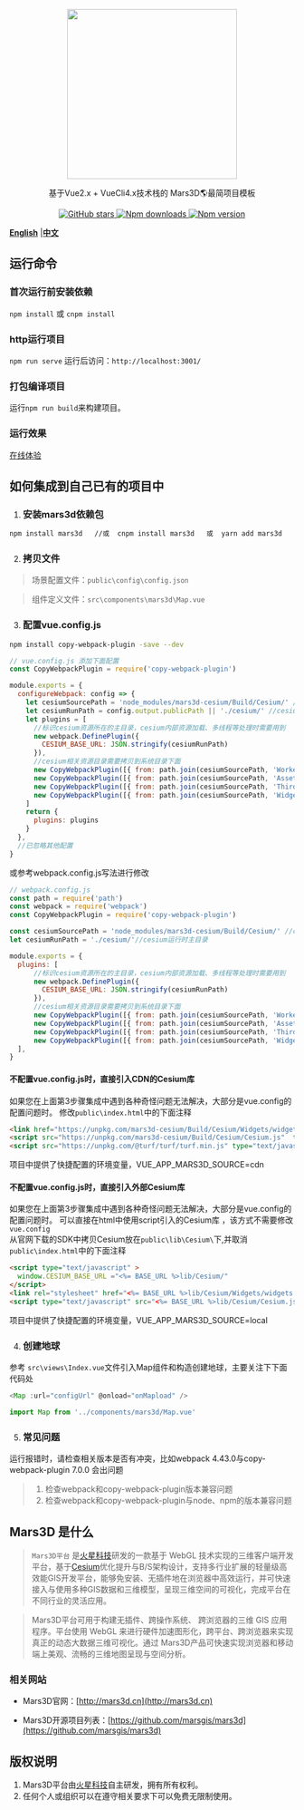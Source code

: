 <p align="center">
<img src="//mars3d.cn/logo.png" width="300px" />
</p>
 
<p align="center">基于Vue2.x + VueCli4.x技术栈的 Mars3D🌎最简项目模板</p>

<p align="center">
<a target="_black" href="https://github.com/marsgis/mars3d">
<img alt="GitHub stars" src="https://img.shields.io/github/stars/marsgis/mars3d?style=flat&logo=github">
</a>
<a target="_black" href="https://www.npmjs.com/package/mars3d">
<img alt="Npm downloads" src="https://img.shields.io/npm/dt/mars3d?style=flat&logo=npm">
</a>
<a target="_black" href="https://www.npmjs.com/package/mars3d">
<img alt="Npm version" src="https://img.shields.io/npm/v/mars3d.svg?style=flat&logo=npm&label=version"/>
</a>
</p>

 [**English**](./README_EN.md) |[**中文**](./README.md) 
 
 

## 运行命令
 
### 首次运行前安装依赖
 `npm install` 或 `cnpm install`
 
### http运行项目
 `npm run serve`  运行后访问：`http://localhost:3001/` 

### 打包编译项目
 运行`npm run build`来构建项目。 

### 运行效果 
 [在线体验](http://marsgis.gitee.io/mars3d-es5-template/)  

  
## 如何集成到自己已有的项目中
1. ### 安装mars3d依赖包
```bash
npm install mars3d   //或  cnpm install mars3d   或  yarn add mars3d
```

2. ### 拷贝文件
 > 场景配置文件：`public\config\config.json`

 > 组件定义文件：`src\components\mars3d\Map.vue`


3. ### 配置vue.config.js 

```bash
npm install copy-webpack-plugin -save --dev
```

```js
// vue.config.js 添加下面配置 
const CopyWebpackPlugin = require('copy-webpack-plugin')  

module.exports = {
  configureWebpack: config => { 
    let cesiumSourcePath = 'node_modules/mars3d-cesium/Build/Cesium/' //cesium库目录
    let cesiumRunPath = config.output.publicPath || './cesium/' //cesium运行时主目录
    let plugins = [
      //标识cesium资源所在的主目录，cesium内部资源加载、多线程等处理时需要用到
      new webpack.DefinePlugin({
        CESIUM_BASE_URL: JSON.stringify(cesiumRunPath)
      }),
      //cesium相关资源目录需要拷贝到系统目录下面
      new CopyWebpackPlugin([{ from: path.join(cesiumSourcePath, 'Workers'), to: path.join(cesiumRunPath, 'Workers') }]),
      new CopyWebpackPlugin([{ from: path.join(cesiumSourcePath, 'Assets'), to: path.join(cesiumRunPath, 'Assets') }]),
      new CopyWebpackPlugin([{ from: path.join(cesiumSourcePath, 'ThirdParty'), to: path.join(cesiumRunPath, 'ThirdParty') }]),
      new CopyWebpackPlugin([{ from: path.join(cesiumSourcePath, 'Widgets'), to: path.join(cesiumRunPath, 'Widgets') }])
    ]
    return {
      plugins: plugins
    }
  },
  //已忽略其他配置
}
```

或参考webpack.config.js写法进行修改
```js 
// webpack.config.js  
const path = require('path')
const webpack = require('webpack')
const CopyWebpackPlugin = require('copy-webpack-plugin')

const cesiumSourcePath = 'node_modules/mars3d-cesium/Build/Cesium/' //cesium库目录
let cesiumRunPath = './cesium/'//cesium运行时主目录

module.exports = {
  plugins: [
      //标识cesium资源所在的主目录，cesium内部资源加载、多线程等处理时需要用到
      new webpack.DefinePlugin({
        CESIUM_BASE_URL: JSON.stringify(cesiumRunPath)
      }),
      //cesium相关资源目录需要拷贝到系统目录下面
      new CopyWebpackPlugin([{ from: path.join(cesiumSourcePath, 'Workers'), to: path.join(cesiumRunPath, 'Workers') }]),
      new CopyWebpackPlugin([{ from: path.join(cesiumSourcePath, 'Assets'), to: path.join(cesiumRunPath, 'Assets') }]),
      new CopyWebpackPlugin([{ from: path.join(cesiumSourcePath, 'ThirdParty'), to: path.join(cesiumRunPath, 'ThirdParty') }]),
      new CopyWebpackPlugin([{ from: path.join(cesiumSourcePath, 'Widgets'), to: path.join(cesiumRunPath, 'Widgets') }])
  ],
}
```

#### 不配置vue.config.js时，直接引入CDN的Cesium库
如果您在上面第3步骤集成中遇到各种奇怪问题无法解决，大部分是vue.config的配置问题时。 
修改`public\index.html`中的下面注释
```html
<link href="https://unpkg.com/mars3d-cesium/Build/Cesium/Widgets/widgets.css" rel="stylesheet"   type="text/css" />
<script src="https://unpkg.com/mars3d-cesium/Build/Cesium/Cesium.js"  type="text/javascript"></script>
<script src="https://unpkg.com/@turf/turf/turf.min.js" type="text/javascript" ></script>
```

项目中提供了快捷配置的环境变量，VUE_APP_MARS3D_SOURCE=cdn

 #### 不配置vue.config.js时，直接引入外部Cesium库
如果您在上面第3步骤集成中遇到各种奇怪问题无法解决，大部分是vue.config的配置问题时。
可以直接在html中使用script引入的Cesium库 ，该方式不需要修改 `vue.config`  
从官网下载的SDK中拷贝Cesium放在`public\lib\Cesium\`下,并取消`public\index.html`中的下面注释
```html
<script type="text/javascript" >
  window.CESIUM_BASE_URL ="<%= BASE_URL %>lib/Cesium/"
</script>
<link rel="stylesheet" href="<%= BASE_URL %>lib/Cesium/Widgets/widgets.css">
<script type="text/javascript" src="<%= BASE_URL %>lib/Cesium/Cesium.js"></script>
```
项目中提供了快捷配置的环境变量，VUE_APP_MARS3D_SOURCE=local




4. ### 创建地球 
 参考 `src\views\Index.vue`文件引入Map组件和构造创建地球，主要关注下下面代码处
```js
<Map :url="configUrl" @onload="onMapload" />

import Map from '../components/mars3d/Map.vue'
```
5. ### 常见问题
 运行报错时，请检查相关版本是否有冲突，比如webpack 4.43.0与copy-webpack-plugin 7.0.0 会出问题
  >1. 检查webpack和copy-webpack-plugin版本兼容问题
  >2. 检查webpack和copy-webpack-plugin与node、npm的版本兼容问题


 

## Mars3D 是什么 
>  `Mars3D平台` 是[火星科技](http://marsgis.cn/)研发的一款基于 WebGL 技术实现的三维客户端开发平台，基于[Cesium](https://cesium.com/cesiumjs/)优化提升与B/S架构设计，支持多行业扩展的轻量级高效能GIS开发平台，能够免安装、无插件地在浏览器中高效运行，并可快速接入与使用多种GIS数据和三维模型，呈现三维空间的可视化，完成平台在不同行业的灵活应用。

 > Mars3D平台可用于构建无插件、跨操作系统、 跨浏览器的三维 GIS 应用程序。平台使用 WebGL 来进行硬件加速图形化，跨平台、跨浏览器来实现真正的动态大数据三维可视化。通过 Mars3D产品可快速实现浏览器和移动端上美观、流畅的三维地图呈现与空间分析。

### 相关网站 
- Mars3D官网：[http://mars3d.cn](http://mars3d.cn)  

- Mars3D开源项目列表：[https://github.com/marsgis/mars3d](https://github.com/marsgis/mars3d)


## 版权说明
1. Mars3D平台由[火星科技](http://marsgis.cn/)自主研发，拥有所有权利。
2. 任何个人或组织可以在遵守相关要求下可以免费无限制使用。
